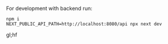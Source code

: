 For development with backend run:
```
npm i
NEXT_PUBLIC_API_PATH=http://localhost:8080/api npx next dev
```

gl;hf
